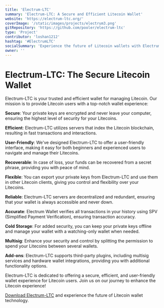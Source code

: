 ```yaml
---
title: 'Electrum-LTC'
summary: 'Electrum-LTC: A Secure and Efficient Litecoin Wallet'
website: 'https://electrum-ltc.org/'
coverImage: '/static/images/projects/electrum3.png'
gitRepository: 'https://github.com/pooler/electrum-ltc'
type: 'Project'
contributor: 'loshan1212'
hashtag: '#ElectrumLTC'
socialSummary: 'Experience the future of Litecoin wallets with Electrum-LTC. Our wallet offers top-notch security, efficient transactions, and a user-friendly interface. Join us on our journey to enhance the Litecoin experience!'
owner: ''
---
```


# Electrum-LTC: The Secure Litecoin Wallet

Electrum-LTC is your trusted and efficient wallet for managing Litecoin. Our mission is to provide Litecoin users with a top-notch wallet experience:

**Secure**: Your private keys are encrypted and never leave your computer, ensuring the highest level of security for your Litecoins.

**Efficient**: Electrum-LTC utilizes servers that index the Litecoin blockchain, resulting in fast transactions and interactions.

**User-Friendly**: We've designed Electrum-LTC to offer a user-friendly interface, making it easy for both beginners and experienced users to navigate and manage their Litecoins.

**Recoverable**: In case of loss, your funds can be recovered from a secret phrase, providing you with peace of mind.

**Flexible**: You can export your private keys from Electrum-LTC and use them in other Litecoin clients, giving you control and flexibility over your Litecoins.

**Reliable**: Electrum-LTC servers are decentralized and redundant, ensuring that your wallet is always accessible and never down.

**Accurate**: Electrum Wallet verifies all transactions in your history using SPV (Simplified Payment Verification), ensuring transaction accuracy.

**Cold Storage**: For added security, you can keep your private keys offline and manage your wallet with a watching-only wallet when needed.

**Multisig**: Enhance your security and control by splitting the permission to spend your Litecoins between several wallets.

**Add-ons**: Electrum-LTC supports third-party plugins, including multisig services and hardware wallet integrations, providing you with additional functionality options.

Electrum-LTC is dedicated to offering a secure, efficient, and user-friendly wallet experience for Litecoin users. Join us on our journey to enhance the Litecoin experience!

[Download Electrum-LTC](https://electrum-ltc.org/) and experience the future of Litecoin wallet technology.
